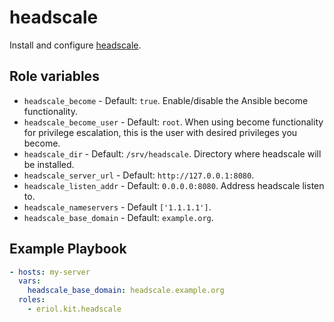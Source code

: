 # headscale

Install and configure [headscale](https://github.com/juanfont/headscale).

## Role variables

* `headscale_become` - Default: `true`. Enable/disable the Ansible become
  functionality.
* `headscale_become_user` - Default: `root`. When using become functionality
  for privilege escalation, this is the user with desired privileges you
  become.
* `headscale_dir` - Default: `/srv/headscale`. Directory where headscale will
  be installed.
* `headscale_server_url` - Default: `http://127.0.0.1:8080`.
* `headscale_listen_addr` - Default: `0.0.0.0:8080`. Address headscale listen
   to.
* `headscale_nameservers` - Default `['1.1.1.1']`.
* `headscale_base_domain` - Default: `example.org`.

## Example Playbook

```yaml
- hosts: my-server
  vars:
    headscale_base_domain: headscale.example.org
  roles:
    - eriol.kit.headscale
```
